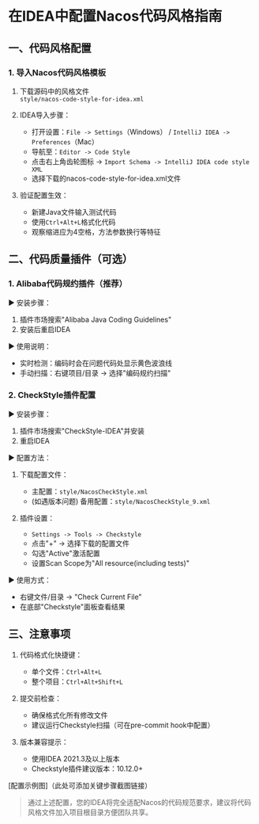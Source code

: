 # 在IDEA中配置Nacos代码风格指南

## 一、代码风格配置

### 1. 导入Nacos代码风格模板

1. 下载源码中的风格文件  
   `style/nacos-code-style-for-idea.xml`

2. IDEA导入步骤：
    - 打开设置：`File -> Settings`（Windows） / `IntelliJ IDEA -> Preferences`（Mac）
    - 导航至：`Editor -> Code Style`
    - 点击右上角齿轮图标 -> `Import Schema -> IntelliJ IDEA code style XML`
    - 选择下载的nacos-code-style-for-idea.xml文件

3. 验证配置生效：
    - 新建Java文件输入测试代码
    - 使用`Ctrl+Alt+L`格式化代码
    - 观察缩进应为4空格，方法参数换行等特征

## 二、代码质量插件（可选）

### 1. Alibaba代码规约插件（推荐）

▶ 安装步骤：

1. 插件市场搜索"Alibaba Java Coding Guidelines"
2. 安装后重启IDEA

▶ 使用说明：

- 实时检测：编码时会在问题代码处显示黄色波浪线
- 手动扫描：右键项目/目录 -> 选择"编码规约扫描"

### 2. CheckStyle插件配置

▶ 安装步骤：

1. 插件市场搜索"CheckStyle-IDEA"并安装
2. 重启IDEA

▶ 配置方法：

1. 下载配置文件：
    - 主配置：`style/NacosCheckStyle.xml`
    - (如遇版本问题) 备用配置：`style/NacosCheckStyle_9.xml`

2. 插件设置：
    - `Settings -> Tools -> Checkstyle`
    - 点击"+" -> 选择下载的配置文件
    - 勾选"Active"激活配置
    - 设置Scan Scope为"All resource(including tests)"

▶ 使用方式：

- 右键文件/目录 -> "Check Current File"
- 在底部"Checkstyle"面板查看结果

## 三、注意事项

1. 代码格式化快捷键：
    - 单个文件：`Ctrl+Alt+L`
    - 整个项目：`Ctrl+Alt+Shift+L`

2. 提交前检查：
    - 确保格式化所有修改文件
    - 建议运行Checkstyle扫描（可在pre-commit hook中配置）

3. 版本兼容提示：
    - 使用IDEA 2021.3及以上版本
    - Checkstyle插件建议版本：10.12.0+

[配置示例图]（此处可添加关键步骤截图链接）

> 通过上述配置，您的IDEA将完全适配Nacos的代码规范要求，建议将代码风格文件加入项目根目录方便团队共享。
